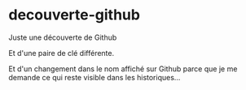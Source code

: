 # decouverte-github
Juste une découverte de Github

Et d'une paire de clé différente.

Et d'un changement dans le nom affiché sur Github parce que je me demande ce qui reste visible dans les historiques…
